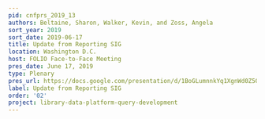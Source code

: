 ```yaml
---
pid: cnfprs_2019_13
authors: Beltaine, Sharon, Walker, Kevin, and Zoss, Angela
sort_year: 2019
sort_date: 2019-06-17
title: Update from Reporting SIG
location: Washington D.C.
host: FOLIO Face-to-Face Meeting
pres_date: June 17, 2019
type: Plenary
pres_url: https://docs.google.com/presentation/d/1BoGLumnnkYq1XgnWd0Z5O0YwzZyvDc9Yg12evzH7u0I/edit?usp=sharing
label: Update from Reporting SIG
order: '02'
project: library-data-platform-query-development
---
```

